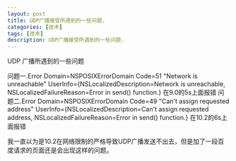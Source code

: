 ```yaml
---
layout: post
title: UDP广播接受所遇到的一些问题.
categories: [技术]
tags: [技术]
description: UDP广播接受所遇到的一些问题.
---
```


  
UDP 广播所遇到的一些问题

问题一.Error Domain=NSPOSIXErrorDomain Code=51 "Network is unreachable" UserInfo={NSLocalizedDescription=Network is unreachable, NSLocalizedFailureReason=Error in send() function.} 在9.0的5s上面报错
问题二.Error Domain=NSPOSIXErrorDomain Code=49 "Can't assign requested address" UserInfo={NSLocalizedDescription=Can't assign requested address, NSLocalizedFailureReason=Error in send() function.} 在10.2的6s上面报错



我一直以为是10.2在网络限制的严格导致UDP广播发送不出去，但是加了一段百度请求的页面还是会出现这样的问题。




